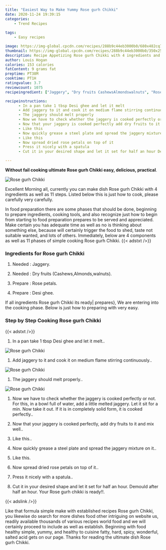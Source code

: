 ```yaml
---
title: "Easiest Way to Make Yummy Rose gurh Chikki"
date: 2020-11-24 19:39:15
categories:
    - Trend Recipes
    
tags:
    - Easy recipes

image: https://img-global.cpcdn.com/recipes/288b9c44eb3000b0/680x482cq70/rose-gurh-chikki-recipe-main-photo.jpg
thumbnail: https://img-global.cpcdn.com/recipes/288b9c44eb3000b0/350x250cq70/rose-gurh-chikki-recipe-main-photo.jpg
description: Recipe Appetizing Rose gurh Chikki with 4 ingredients and 11 stages of easy cooking.
author: Louis Hogan
calories: 153 calories
fatContent: 9 grams fat
preptime: PT38M
cooktime: PT1H
ratingvalue: 3.7
reviewcount: 1075
recipeingredient: ["Jaggery", "Dry fruits CashewsAlmondswalnuts", "Rose petals", "Desi ghee"]

recipeinstructions: 
      - In a pan take 1 tbsp Desi ghee and let it melt 
      - Add jaggery to it and cook it on medium flame stirring continuously 
      - The jaggery should melt properly 
      - Now we have to check whether the jaggery is cooked perfectly or not For this in a bowl full of water add a little melted jaggery Let it sit for a min Now take it out If it is in completely solid form it is cooked perfectly 
      - Now that your jaggery is cooked perfectly add dry fruits to it and mix well 
      - Like this 
      - Now quickly grease a steel plate and spread the jaggery mixture on it 
      - Like this 
      - Now spread dried rose petals on top of it 
      - Press it nicely with a spatula 
      - Cut it in your desired shape and let it set for half an hour Demould after half an hour Your Rose gurh chikki is ready

---
```




**Without fail cooking ultimate Rose gurh Chikki easy, delicious, practical**. 


![Rose gurh Chikki](https://img-global.cpcdn.com/recipes/288b9c44eb3000b0/680x482cq70/rose-gurh-chikki-recipe-main-photo.jpg "Rose gurh Chikki")




Excellent Morning all, currently you can make dish Rose gurh Chikki with 4 ingredients as well as 11 steps. Listed below this is just how to cook, please carefully very carefully.

In food preparation there are some phases that should be done, beginning to prepare ingredients, cooking tools, and also recognize just how to begin from starting to food preparation prepares to be served and appreciated. Make certain you has adequate time as well as no is thinking about something else, because will certainly trigger the food to shed, taste not suitable wanted, and lots of others. Immediately, below are 4 components as well as 11 phases of simple cooking Rose gurh Chikki.
{{< adstxt />}}

### Ingredients for Rose gurh Chikki


1. Needed  : Jaggery.

1. Needed  : Dry fruits (Cashews,Almonds,walnuts).

1. Prepare  : Rose petals.

1. Prepare  : Desi ghee.



If all ingredients Rose gurh Chikki its ready| prepares}, We are entering into the cooking phase. Below is just how to preparing with very easy.

### Step by Step Cooking Rose gurh Chikki

{{< adstxt />}}


1. In a pan take 1 tbsp Desi ghee and let it melt..



![Rose gurh Chikki](https://img-global.cpcdn.com/steps/3faba703febdfdc7/160x128cq70/rose-gurh-chikki-recipe-step-1-photo.jpg" "Rose gurh Chikki")



1. Add jaggery to it and cook it on medium flame stirring continuously..



![Rose gurh Chikki](https://img-global.cpcdn.com/steps/14f2d81c1ab9e20a/160x128cq70/rose-gurh-chikki-recipe-step-2-photo.jpg" "Rose gurh Chikki")



1. The jaggery should melt properly..



![Rose gurh Chikki](https://img-global.cpcdn.com/steps/abc3b38975ad393c/160x128cq70/rose-gurh-chikki-recipe-step-3-photo.jpg" "Rose gurh Chikki")



1. Now we have to check whether the jaggery is cooked perfectly or not. For this, in a bowl full of water, add a little melted jaggery. Let it sit for a min. Now take it out. If it is in completely solid form, it is cooked perfectly..



1. Now that your jaggery is cooked perfectly, add dry fruits to it and mix well..



1. Like this..



1. Now quickly grease a steel plate and spread the jaggery mixture on it..



1. Like this.



1. Now spread dried rose petals on top of it..



1. Press it nicely with a spatula..



1. Cut it in your desired shape and let it set for half an hour. Demould after half an hour. Your Rose gurh chikki is ready!!.





{{< adslink />}}

Like that formula simple make with established recipes Rose gurh Chikki, you likewise do search for more dishes food other intriguing on website us, readily available thousands of various recipes world food and we will certainly proceed to include as well as establish. Beginning with food healthy simple, yummy, and healthy to cuisine fatty, hard, spicy, wonderful, salted acid gets on our page. Thanks for reading the ultimate dish Rose gurh Chikki.
